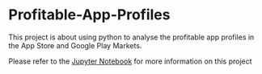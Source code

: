 # Profitable-App-Profiles
This project is about using python to analyse the profitable app profiles in the App Store and Google Play Markets. 

Please refer to the [Jupyter Notebook](https://github.com/Khalizo/Profitable-App-Profiles/blob/master/Basics.ipynb)
for more information on this project
